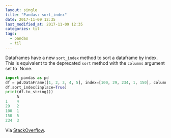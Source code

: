 ```yaml
---
layout: single
title: "Pandas: sort_index"
date: 2017-11-09 12:35
last_modified_at: 2017-11-09 12:35
categories: til
tags:
  - pandas
  - til
---
```


Dataframes have a new `sort_index` method to sort a dataframe by index.
This is equivalent to the deprecated `sort` method with the `columns` argument set to
`None.

```python
import pandas as pd
df = pd.DataFrame([1, 2, 3, 4, 5], index=[100, 29, 234, 1, 150], columns=['A'])
df.sort_index(inplace=True)
print(df.to_string())
     A
1    4
29   2
100  1
150  5
234  3
```

Via [StackOverflow](http://stackoverflow.com/a/22211821/1257318).
